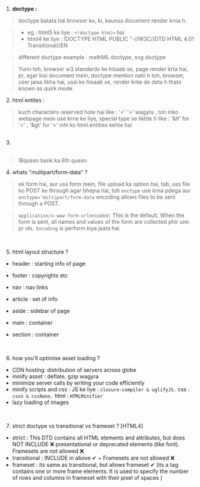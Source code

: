 1. **doctype :**
> doctype batata hai browser ko, ki, kaunsa document render krna h.

> - eg : html5 ke liye : `<!doctype html>` hai
> - html4 ke liye : !DOCTYPE HTML PUBLIC "-//W3C//DTD HTML 4.01 Transitional//EN

> different doctype example : mathML doctype, svg doctype

> Yunn toh, browser w3 standards ke hisaab se, page render krta hai,
pr, agar kisi document mein, doctype mention nahi h toh,
browser, user jaisa likha hai,
ussi ke hisaab se, render krke de deta h
thats known as quirk mode.

2. html entites : 
> kuch characters reserved hote hai like : '<' '>' wagyra ,
> toh inko webpage mein use krne ke liye, special type se likhte h like : '&lt' for '<' , '&gt' for '>' 
> inhi ko html entities kehte hai

3. ##  
> IBquesn bank ka 6th quesn


4. whats "multipart/form-data"  ?
> ek form hai, aur uss form mein, file upload ka option hai,
> tab, uss file ko POST ke through agar bhejna hai, toh `enctype` use krna pdega 
> aur `enctype='multipart/form-data` encoding allows files to be sent through a POST.

> `application/x-www-form-urlencoded:` This is the default. When the form is sent, all names and values of the form are collected 
> phir unn pr `URL Encoding` is perform kiya jaata hai.


<br>

5. html layout structure  ? 
  - header : starting info of page
  - footer : copyrights etc
  
  - nav : nav links
  
  - article : set of info
  
  - aside : sidebar of page 
  
  - main : container
  - section : container 


<br> 

6. how you'll optimise asset loading  ? 

  - CDN hosting: distribution of servers across globe 
  - minify asset : deflate, gzip wagyra 
  - minimize server calls by writing your code efficiently
  - minify scripts and css :  JS ke liye : `closure-compiler & uglifyJS.` css : `csso & cssNano.`  html : `HTMLMinifier`
  - lazy loading of images 

<br> 

7. strict doctype vs transitional vs frameset ?  [HTML4]
- strict : This DTD contains all HTML elements and attributes, but does NOT INCLUDE ❌ presentational or deprecated elements (like font). Framesets are not allowed ❌
- transitional : INCLUDE in above ✔ +  Framesets are not allowed ❌
- frameset : its same as transitional, but allows frameset  ✔ (its a tag contains one or more frame elements. It is used to specify the number of rows and columns in frameset with their pixel of spaces )
